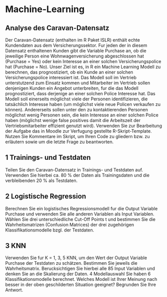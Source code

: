 # Machine-Learning

## Analyse des Caravan-Datensatz

Der Caravan-Datensatz (enthalten im R Paket ISLR) enthält echte Kundendaten aus
dem Versicherungssektor. Fur jeden der in diesem Datensatz enthaltenen Kunden gibt
die Variable Purchase an, ob die jeweilige Person eine Wohnwagenversicherung abgeschlossen hat (Purchase = Yes) oder kein Interesse an einer solchen Versicherungspolice hat (Purchase = No).
Unser Ziel ist es, in R ein Machine Learning Modell zu berechnen, das prognostiziert,
ob ein Kunde an einer solchen Versicherungspolice interessiert ist. Das Modell soll
im Vertrieb unterstutzend zum Einsatz kommen und Mitarbeiter im Vertrieb sollen
denjenigen Kunden ein Angebot unterbreiten, fur die das Modell prognostiziert, dass
derjenige an einer solchen Police Interesse hat.
Das Modell soll einerseits möglichst viele der Personen identifizieren, die tatsächlich
Interesse haben (um möglichst viele neue Policen verkaufen zu können). Andererseits
sollen unter den zu kontaktierenden Personen möglichst wenig Personen sein, die kein
Interesse an einer solchen Police haben (möglichst wenige false positives damit die
Arbeitszeit der Vertriebsmitarbeiter effizient genutzt wird).
Verwenden Sie zur Bearbeitung der Aufgabe das in Moodle zur Verfugung gestellte
R-Skript-Template. Nutzen Sie Kommentare im Skript, um Ihren Code zu gliedern
bzw. zu erläutern sowie um die letzte Frage zu beantworten.

## 1 Trainings- und Testdaten
Teilen Sie den Caravan-Datensatz in Trainings- und Testdaten auf. Verwenden Sie
hierbei ca. 80 % der Daten als Trainingsdaten und die verbleibenden 20 % als Testdaten.

## 2 Logistische Regression
Berechnen Sie ein logistisches Regressionsmodell fur die Output Variable Purchase
und verwenden Sie alle anderen Variablen als Input Variablen. Wählen Sie drei unterschiedliche Cut-Off Points t und bestimmen Sie die Wahrheitsmatrizen (Confusion
Matrices) der drei zugehörigen Klassifikationsmodelle bzgl. der Testdaten.

## 3 KNN
Verwenden Sie fur K = 1, 3, 5 KNN, um den Wert der Output Variable Purchase der
Testdaten zu schätzen. Bestimmen Sie jeweils die Wahrheitsmatrix. Berucksichtigen
Sie hierbei alle 85 Input Variablen und denken Sie an die Skalierung der Daten.
4 Modellauswahl
Sie haben 6 Klassifikationsmodelle berechnet. Welches Modell ist Ihrer Meinung nach
besser in der oben geschilderten Situation geeignet? Begrunden Sie Ihre Antwort.

